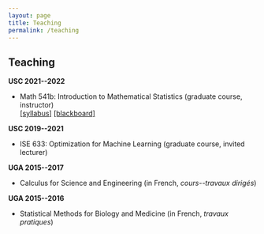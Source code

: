 ```yaml
---
layout: page
title: Teaching
permalink: /teaching
---
```


## Teaching ##
  
  
  
__USC 2021--2022__  
* Math 541b: Introduction to Mathematical Statistics (graduate course, instructor)  
[[syllabus]](assets/teaching/Syllabus-541b.pdf) 
[[blackboard]](https://blackboard.usc.edu/webapps/blackboard/execute/announcement?method=search&context=course&course_id=_283225_1&handle=cp_announcements&mode=cpview) 


__USC 2019--2021__  
* ISE 633: Optimization for Machine Learning (graduate course, invited lecturer)  


__UGA 2015--2017__  
* Calculus for Science and Engineering (in French, _cours--travaux dirigés_)  


__UGA 2015--2016__  
* Statistical Methods for Biology and Medicine (in French, _travaux pratiques_)  